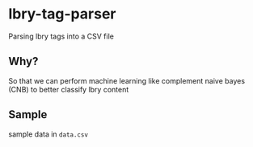 # lbry-tag-parser
Parsing lbry tags into a CSV file <br>

## Why? 
So that we can perform machine learning like complement naive bayes (CNB) to better classify lbry content

## Sample
sample data in ```data.csv```
